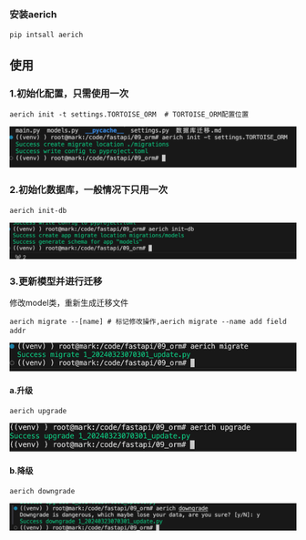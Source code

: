 ### 安装aerich
```shell
pip intsall aerich
```
## 使用
### 1.初始化配置，只需使用一次
```shell
aerich init -t settings.TORTOISE_ORM  # TORTOISE_ORM配置位置
```
![!\[alt text\](image.png)](img/1.png)
### 2.初始化数据库，一般情况下只用一次
```shell
aerich init-db
```
![alt text](<img/2.png>)
### 3.更新模型并进行迁移
修改model类，重新生成迁移文件
```shell
aerich migrate --[name] # 标记修改操作,aerich migrate --name add field addr
```
![alt text](img/3.png)
#### a.升级
```shell
aerich upgrade
```
![alt text](img/4.png)
#### b.降级
```shell
aerich downgrade
```
![alt text](img/5.png)
